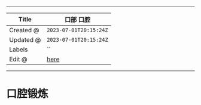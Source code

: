 -----

| Title     | 口部 口腔                                          |
| --------- | ---------------------------------------------- |
| Created @ | `2023-07-01T20:15:24Z`                         |
| Updated @ | `2023-07-01T20:15:24Z`                         |
| Labels    | \`\`                                           |
| Edit @    | [here](https://github.com/junxnone/l/issues/9) |

-----

# 口腔锻炼
